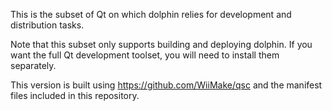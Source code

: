This is the subset of Qt on which dolphin relies for development and
distribution tasks.

Note that this subset only supports building and deploying dolphin. If you want
the full Qt development toolset, you will need to install them separately.

This version is built using https://github.com/WiiMake/qsc and the manifest
files included in this repository.
